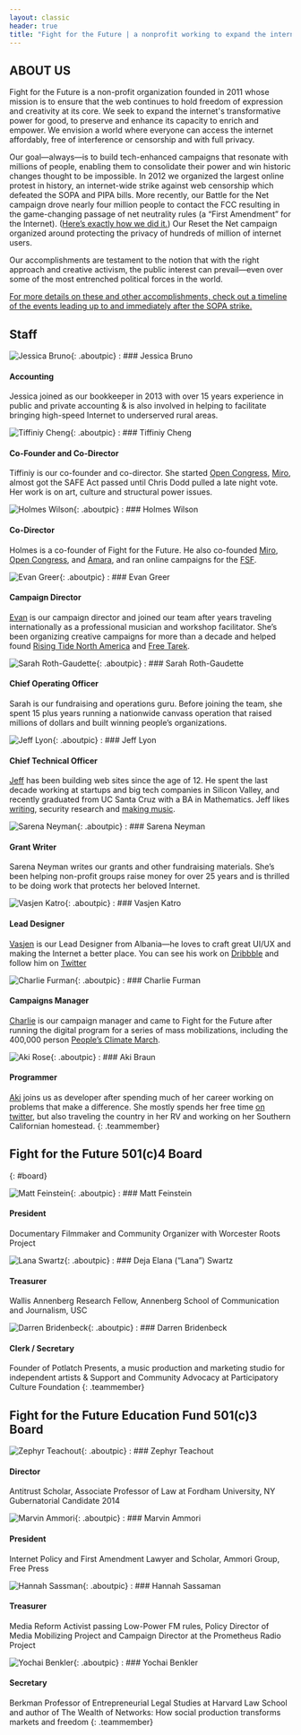 ```yaml
---
layout: classic
header: true
title: "Fight for the Future | a nonprofit working to expand the internet's power for good"
---
```


## ABOUT US

Fight for the Future is a non-profit organization founded in 2011 whose mission is to ensure that the web continues to hold freedom of expression and creativity at its core. We seek to expand the internet's transformative power for good, to preserve and enhance its capacity to enrich and empower. We envision a world where everyone can access the internet affordably, free of interference or censorship and with full privacy.

Our goal—always—is to build tech-enhanced campaigns that resonate with millions of people, enabling them to consolidate their power and win historic changes thought to be impossible. In 2012 we organized the largest online protest in history, an internet-wide strike against web censorship which defeated the SOPA and PIPA bills. More recently, our Battle for the Net campaign drove nearly four million people to contact the FCC resulting in the game-changing passage of net neutrality rules (a “First Amendment” for the Internet). ([Here’s exactly how we did it.][01]) Our Reset the Net campaign organized around protecting the privacy of hundreds of million of internet users.

Our accomplishments are testament to the notion that with the right approach and creative activism, the public interest can prevail—even over some of the most entrenched political forces in the world.

[For more details on these and other accomplishments, check out a timeline of the events leading up to and immediately after the SOPA strike.][02]

[01]: https://www.battleforthenet.com/how-we-won/
[02]: http://www.fightforthefuture.org/timeline/

## Staff

![Jessica Bruno](/img/page/aboutus/teampic/jessica.png){: .aboutpic}
: ### Jessica Bruno

  #### Accounting

  Jessica joined as our bookkeeper in 2013 with over 15 years experience in public and private accounting & is also involved in helping to facilitate bringing high-speed Internet to underserved rural areas.

![Tiffiniy Cheng][tc0]{: .aboutpic}
: ### Tiffiniy Cheng

  #### Co-Founder and Co-Director

  Tiffiniy is our co-founder and co-director. She started [Open Congress][tc1], [Miro][tc2], almost got the SAFE Act passed until Chris Dodd pulled a late night vote. Her work is on art, culture and structural power issues.

![Holmes Wilson][hw0]{: .aboutpic}
: ### Holmes Wilson

  #### Co-Director

  Holmes is a co-founder of Fight for the Future. He also co-founded [Miro][tc2], [Open Congress][tc1], and [Amara][hw1], and ran online campaigns for the [FSF][hw2].

![Evan Greer][eg0]{: .aboutpic}
: ### Evan Greer

  #### Campaign Director

  [Evan][eg1] is our campaign director and joined our team after years traveling internationally as a professional musician and workshop facilitator. She’s been organizing creative campaigns for more than a decade and helped found [Rising Tide North America][eg2] and [Free Tarek][eg3].

![Sarah Roth-Gaudette](/img/page/aboutus/teampic/sarah.png){: .aboutpic}
: ### Sarah Roth-Gaudette

  #### Chief Operating Officer

  Sarah is our fundraising and operations guru. Before joining the team, she spent 15 plus years running a nationwide canvass operation that raised millions of dollars and built winning people’s organizations.

![Jeff Lyon][jl0]{: .aboutpic}
: ### Jeff Lyon

  #### Chief Technical Officer

  [Jeff][jl1] has been building web sites since the age of 12. He spent the last decade working at startups and big tech companies in Silicon Valley, and recently graduated from UC Santa Cruz with a BA in Mathematics. Jeff likes [writing][jl2], security research and [making music][jl3].

![Sarena Neyman](/img/page/aboutus/teampic/serena.png){: .aboutpic}
: ### Sarena Neyman

  #### Grant Writer

  Sarena Neyman writes our grants and other fundraising materials. She’s been helping non-profit groups raise money for over 25 years and is thrilled to be doing work that protects her beloved Internet.

![Vasjen Katro][vk0]{: .aboutpic}
: ### Vasjen Katro

  #### Lead Designer

  [Vasjen][vk1] is our Lead Designer from Albania—he loves to craft great UI/UX and making the Internet a better place. You can see his work on [Dribbble][vk2] and follow him on [Twitter][vk3]

![Charlie Furman][cf0]{: .aboutpic}
: ### Charlie Furman

  #### Campaigns Manager

  [Charlie][cf1] is our campaign manager and came to Fight for the Future after running the digital program for a series of mass mobilizations, including the 400,000 person [People’s Climate March][cf2].

![Aki Rose][ab0]{: .aboutpic}
: ### Aki Braun

  #### Programmer

  [Aki][ab1] joins us as developer after spending much of her career working on problems that make a difference. She mostly spends her free time [on twitter][ab2], but also traveling the country in her RV and working on her Southern Californian homestead.
{: .teammember}


[tc0]: /img/page/aboutus/teampic/tiff.png
[tc1]: http://www.opencongress.org/
[tc2]: http://getmiro.com/
[hw0]: /img/page/aboutus/teampic/holmes.png
[hw1]: http://universalsubtitles.org/
[hw2]: http://fsf.org/
[eg0]: /img/page/aboutus/teampic/evan.png
[eg1]: http://twitter.com/evan_greer
[eg2]: http://www.risingtidenorthamerica.org/
[eg3]: http://www.freetarek.com/
[jl0]: /img/page/aboutus/teampic/jeff.png
[jl1]: http://rubbingalcoholic.com/
[jl2]: http://blog.rubbingalcoholic.com/
[jl3]: https://soundcloud.com/rubbingalcoholic/
[vk0]: /img/page/aboutus/teampic/vasjen.png
[vk1]: http://vasjenkatro.com/
[vk2]: http://dribbble.com/Katro/
[vk3]: https://twitter.com/VasjenKatro/
[cf0]: /img/page/aboutus/teampic/charlie.jpg
[cf1]: https://twitter.com/DigitalCharlie_
[cf2]: http://peoplesclimate.org/wrap-up/
[ab0]: /img/page/aboutus/teampic/aki.jpg
[ab1]: https://akibraun.com/
[ab2]: https://twitter.com/gesa/


## Fight for the Future 501(c)4 Board
{: #board}

![Matt Feinstein](/img/page/aboutus/teampic/matt.png){: .aboutpic}
: ### Matt Feinstein

  #### President

  Documentary Filmmaker and Community Organizer with Worcester Roots Project

![Lana Swartz](/img/page/aboutus/teampic/lana.png){: .aboutpic}
: ### Deja Elana (“Lana”) Swartz

  #### Treasurer

  Wallis Annenberg Research Fellow, Annenberg School of Communication and Journalism, USC

![Darren Bridenbeck](/img/page/aboutus/teampic/darren.png){: .aboutpic}
: ### Darren Bridenbeck

  #### Clerk / Secretary

  Founder of Potlatch Presents, a music production and marketing studio for independent artists & Support and Community Advocacy at Participatory Culture Foundation
{: .teammember}

## Fight for the Future Education Fund 501(c)3 Board

![Zephyr Teachout](/img/page/aboutus/teampic/zephyr.png){: .aboutpic}
: ### Zephyr Teachout

  #### Director

  Antitrust Scholar, Associate Professor of Law at Fordham University, NY Gubernatorial Candidate 2014

![Marvin Ammori](/img/page/aboutus/teampic/marvin.png){: .aboutpic}
: ### Marvin Ammori

  #### President

  Internet Policy and First Amendment Lawyer and Scholar, Ammori Group, Free Press

![Hannah Sassman](/img/page/aboutus/teampic/hannah.png){: .aboutpic}
: ### Hannah Sassaman

  #### Treasurer

  Media Reform Activist passing Low-Power FM rules, Policy Director of Media Mobilizing Project and Campaign Director at the Prometheus Radio Project

![Yochai Benkler](/img/page/aboutus/teampic/benkler.png){: .aboutpic}
: ### Yochai Benkler

  #### Secretary

  Berkman Professor of Entrepreneurial Legal Studies at Harvard Law School and author of The Wealth of Networks: How social production transforms markets and freedom
{: .teammember}
